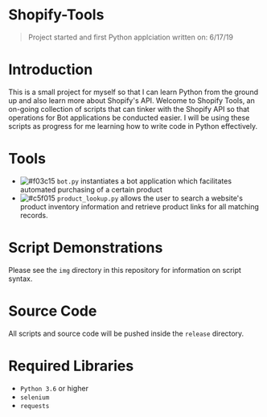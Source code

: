 # Shopify-Tools
> Project started and first Python applciation written on: 6/17/19

# Introduction
This is a small project for myself so that I can learn Python from the ground up and also learn more about Shopify's API. Welcome to Shopify Tools, an on-going collection of scripts that can tinker with the Shopify API so that operations for Bot applications be conducted easier. I will be using these scripts as progress for me learning how to write code in Python effectively.

# Tools
* ![#f03c15](https://placehold.it/15/f03c15/000000?text=+) `bot.py` instantiates a bot application which facilitates automated purchasing of a certain product 
* ![#c5f015](https://placehold.it/15/c5f015/000000?text=+) `product_lookup.py` allows the user to search a website's product inventory information and retrieve product links for all matching records.
# Script Demonstrations
Please see the `img` directory in this repository for information on script syntax.

# Source Code
All scripts and source code will be pushed inside the `release` directory.

# Required Libraries
* `Python 3.6` or higher
* `selenium`
* `requests`
